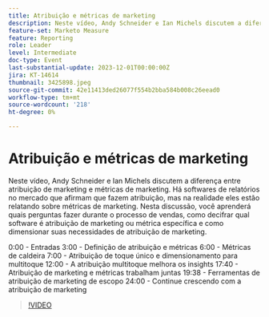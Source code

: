 ```yaml
---
title: Atribuição e métricas de marketing
description: Neste vídeo, Andy Schneider e Ian Michels discutem a diferença entre atribuição de marketing e métricas de marketing. Há softwares de relatórios no mercado que afirmam que fazem atribuição, mas na realidade eles estão relatando sobre métricas de marketing. Nesta discussão, você aprenderá quais perguntas fazer enquanto estiver no processo de vendas, como decifrar qual software é de atribuição de marketing ou métrica específica e como dimensionar suas necessidades de atribuição de marketing.0:00 - Intros3:00 - Definição de atribuição e métricas6:00 - Métricas de caldeira7:00 - Atribuição de toque único e dimensionamento para multitoque12:00 - A atribuição multitoque melhora os insights17:40 - Atribuição de marketing e métricas trabalham juntas19:3 8 - Ferramentas de atribuição de marketing de escopo24:00 - Continue crescendo com a atribuição de marketing
feature-set: Marketo Measure
feature: Reporting
role: Leader
level: Intermediate
doc-type: Event
last-substantial-update: 2023-12-01T00:00:00Z
jira: KT-14614
thumbnail: 3425898.jpeg
source-git-commit: 42e11413ded26077f554b2bba584b008c26eead0
workflow-type: tm+mt
source-wordcount: '218'
ht-degree: 0%

---
```



# Atribuição e métricas de marketing

Neste vídeo, Andy Schneider e Ian Michels discutem a diferença entre atribuição de marketing e métricas de marketing. Há softwares de relatórios no mercado que afirmam que fazem atribuição, mas na realidade eles estão relatando sobre métricas de marketing. Nesta discussão, você aprenderá quais perguntas fazer durante o processo de vendas, como decifrar qual software é atribuição de marketing ou métrica específica e como dimensionar suas necessidades de atribuição de marketing.

0:00 - Entradas 3:00 - Definição de atribuição e métricas 6:00 - Métricas de caldeira 7:00 - Atribuição de toque único e dimensionamento para multitoque 12:00 - A atribuição multitoque melhora os insights 17:40 - Atribuição de marketing e métricas trabalham juntas 19:38 - Ferramentas de atribuição de marketing de escopo 24:00 - Continue crescendo com a atribuição de marketing

>[!VIDEO](https://video.tv.adobe.com/v/3425898/?learn=on)
